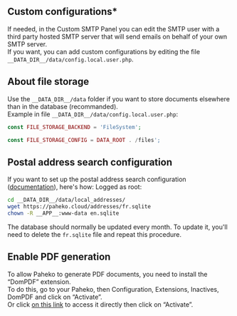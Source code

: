 ## Custom configurations*

If needed, in the Custom SMTP Panel you can edit the SMTP user with a third party hosted SMTP server that will send emails on behalf of your own SMTP server.  
If you want, you can add custom configurations by editing the file `__DATA_DIR__/data/config.local.user.php`.

## About file storage

Use the `__DATA_DIR__/data` folder if you want to store documents elsewhere than in the database (recommanded).  
Example in file `__DATA_DIR__/data/config.local.user.php`:

```php
const FILE_STORAGE_BACKEND = 'FileSystem';

const FILE_STORAGE_CONFIG = DATA_ROOT . /files';
```

## Postal address search configuration

If you want to set up the postal address search configuration ([documentation](https://fossil.kd2.org/paheko/wiki?name=Configuration/Adresses_postales)), here's how:
Logged as root:

```bash
cd __DATA_DIR__/data/local_addresses/
wget https://paheko.cloud/addresses/fr.sqlite
chown -R __APP__:www-data en.sqlite
```

The database should normally be updated every month. To update it, you'll need to delete the `fr.sqlite` file and repeat this procedure.

## Enable PDF generation

To allow Paheko to generate PDF documents, you need to install the “DomPDF” extension.  
To do this, go to your Paheko, then Configuration, Extensions, Inactives, DomPDF and click on “Activate”.  
Or click [on this link](https://__DOMAIN____PATH__admin/config/ext/details.php?type=plugin&name=dompdf) to access it directly then click on “Activate”.

